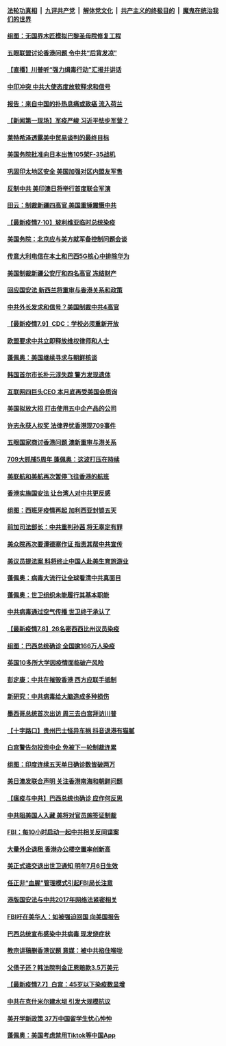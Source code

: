 ####  [法轮功真相](../../../../basic/blob/master/README.md?t=07110402) &nbsp;|&nbsp; [九评共产党](../../../../9ping.md/blob/master/README.md?t=07110402) &nbsp;|&nbsp; [解体党文化](../../../../jtdwh.md/blob/master/README.md?t=07110402)  &nbsp;|&nbsp; [共产主义的终极目的](../../../../gczydzjmd.md/blob/master/README.md?t=07110402) &nbsp;|&nbsp; [魔鬼在统治我们的世界](../../../../mgztzwmdsj.md/blob/master/README.md?t=07110402) 

#### [组图：无国界木匠模拟巴黎圣母院修复工程](../pages/nsc418/n12243915.md?t=07110402) 

#### [五眼联盟讨论香港问题 令中共“后背发凉”](../pages/nsc418/n12247326.md?t=07110402) 

#### [【直播】川普听“强力缉毒行动”汇报并讲话](../pages/nsc418/n12247084.md?t=07110402) 

#### [中印冲突 中共大使态度放软释求和信号](../pages/nsc418/n12247210.md?t=07110402) 

#### [报告：来自中国的扑热息痛或致癌 流入荷兰](../pages/nsc418/n12246872.md?t=07110402) 

#### [【新闻第一现场】军疫严峻 习近平怯步军营？](../pages/nsc418/n12245547.md?t=07110402) 

#### [莱特希泽透露美中贸易谈判的最终目标](../pages/nsc418/n12246823.md?t=07110402) 

#### [美国务院批准向日本出售105架F-35战机](../pages/nsc418/n12246608.md?t=07110402) 

#### [巩固印太地区安全 美国加强对区内盟友军售](../pages/nsc418/n12246548.md?t=07110402) 

#### [反制中共 美印澳日将举行首度联合军演](../pages/nsc418/n12246462.md?t=07110402) 

#### [田云：制裁新疆四高官 美国重锤震慑中共](../pages/nsc418/n12246098.md?t=07110402) 

#### [【最新疫情7·10】玻利维亚临时总统染疫](../pages/nsc418/n12245413.md?t=07110402) 

#### [美国务院：北京应与美方就军备控制问题会谈](../pages/nsc418/n12245183.md?t=07110402) 

#### [传意大利电信在本土和巴西5G核心中排除华为](../pages/nsc418/n12244770.md?t=07110402) 

#### [美国制裁新疆公安厅和四名高官 冻结财产](../pages/nsc418/n12244653.md?t=07110402) 

#### [回应国安法 新西兰将重审与香港关系和政策](../pages/nsc418/n12244085.md?t=07110402) 

#### [中共外长发求和信号？美国制裁中共4高官](../pages/nsc418/n12244813.md?t=07110402) 

#### [【最新疫情7.9】CDC：学校必须重新开放](../pages/nsc418/n12242776.md?t=07110402) 

#### [欧盟要求中共立即释放维权律师和人士](../pages/nsc418/n12244421.md?t=07110402) 

#### [蓬佩奥：美国继续寻求与朝鲜核谈](../pages/nsc418/n12244538.md?t=07110402) 

#### [韩国首尔市长朴元淳失踪 警方发现遗体](../pages/nsc418/n12243734.md?t=07110402) 

#### [互联网四巨头CEO 本月底再受美国会质询](../pages/nsc418/n12244283.md?t=07110402) 

#### [美国拟放大招 打击使用五中企产品的公司](../pages/nsc418/n12244402.md?t=07110402) 

#### [许志永获人权奖 法律界忧香港现709事件](../pages/nsc418/n12244380.md?t=07110402) 

#### [五眼国家商讨香港问题 澳新重审与港关系](../pages/nsc418/n12244260.md?t=07110402) 

#### [709大抓捕5周年 蓬佩奥：这波打压在持续](../pages/nsc418/n12243611.md?t=07110402) 

#### [美联航和美航再次暂停飞往香港的航班](../pages/nsc418/n12243607.md?t=07110402) 

#### [香港实施国安法 让台湾人对中共更反感](../pages/nsc418/n12243520.md?t=07110402) 

#### [组图：西班牙疫情再起 加利西亚封锁五天](../pages/nsc418/n12241508.md?t=07110402) 

#### [前加司法部长：中共重判孙茜 将无辜定有罪](../pages/nsc418/n12242297.md?t=07110402) 

#### [美众院再次要谭德塞作证 指责其帮中共宣传](../pages/nsc418/n12242500.md?t=07110402) 

#### [美议员提法案 料将终止中国人赴美生育旅游业](../pages/nsc418/n12242470.md?t=07110402) 

#### [蓬佩奥：病毒大流行让全球看清中共真面目](../pages/nsc418/n12242486.md?t=07110402) 

#### [蓬佩奥：世卫组织未能履行其基本职能](../pages/nsc418/n12242263.md?t=07110402) 

#### [中共病毒通过空气传播 世卫终于承认了](../pages/nsc418/n12241930.md?t=07110402) 

#### [【最新疫情7.8】26名密西西比州议员染疫](../pages/nsc418/n12239975.md?t=07110402) 

#### [组图：巴西总统确诊 全国逾166万人染疫](../pages/nsc418/n12240754.md?t=07110402) 

#### [英国10多所大学因疫情面临破产风险](../pages/nsc418/n12241724.md?t=07110402) 

#### [彭定康：中共在摧毁香港 西方应联手抵制](../pages/nsc418/n12241830.md?t=07110402) 

#### [新研究：中共病毒给大脑造成多种损伤](../pages/nsc418/n12241750.md?t=07110402) 

#### [墨西哥总统首次出访 周三去白宫拜访川普](../pages/nsc418/n12241397.md?t=07110402) 

#### [【十字路口】贵州巴士怪异车祸 抖音退港有猫腻](../pages/nsc418/n12240298.md?t=07110402) 

#### [白宫警告勿投资中企 免被下一轮制裁连累](../pages/nsc418/n12241334.md?t=07110402) 

#### [组图：印度连续五天单日确诊数皆破两万](../pages/nsc418/n12238724.md?t=07110402) 

#### [美日澳发联合声明 关注香港南海和朝鲜问题](../pages/nsc418/n12240998.md?t=07110402) 

#### [【瘟疫与中共】巴西总统也确诊 应作何反思](../pages/nsc418/n12240166.md?t=07110402) 

#### [中共阻美国人入藏 美将对官员施签证制裁](../pages/nsc418/n12240452.md?t=07110402) 

#### [FBI：每10小时启动一起中共相关反间谍案](../pages/nsc418/n12239799.md?t=07110402) 

#### [大量外企退租 香港办公楼空置率创新高](../pages/nsc418/n12240111.md?t=07110402) 

#### [美正式递交退出世卫通知 明年7月6日生效](../pages/nsc418/n12239902.md?t=07110402) 

#### [任正非“血腥”管理模式引起FBI局长注意](../pages/nsc418/n12239966.md?t=07110402) 

#### [港版国安法与中共2017年网络法紧密相关](../pages/nsc418/n12239427.md?t=07110402) 

#### [FBI吁在美华人：如被强迫回国 向美国报告](../pages/nsc418/n12239450.md?t=07110402) 

#### [巴西总统宣布感染中共病毒 现发烧症状](../pages/nsc418/n12239468.md?t=07110402) 

#### [教宗讲稿删香港议题 意媒：被中共掐住喉咙](../pages/nsc418/n12239424.md?t=07110402) 

#### [父债子还？韩法院判金正恩赔款3.5万美元](../pages/nsc418/n12239338.md?t=07110402) 

#### [【最新疫情7.7】白宫：45岁以下染疫数显增](../pages/nsc418/n12237581.md?t=07110402) 

#### [中共在克什米尔建水坝 引发大规模抗议](../pages/nsc418/n12239209.md?t=07110402) 

#### [美开学新政策 37万中国留学生忧心忡忡](../pages/nsc418/n12239233.md?t=07110402) 

#### [蓬佩奥：美国考虑禁用Tiktok等中国App](../pages/nsc418/n12238644.md?t=07110402) 

